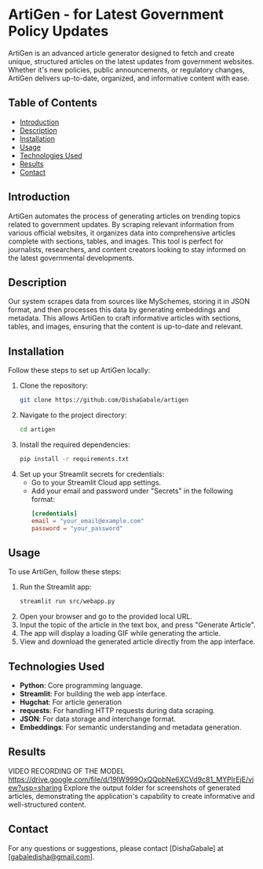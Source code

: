 
# ArtiGen -  for Latest Government Policy Updates

ArtiGen is an advanced article generator designed to fetch and create unique, structured articles on the latest updates from government websites. Whether it's new policies, public announcements, or regulatory changes, ArtiGen delivers up-to-date, organized, and informative content with ease.

## Table of Contents

- [Introduction](#introduction)
- [Description](#Description)
- [Installation](#installation)
- [Usage](#usage)
- [Technologies Used](#technologies-used)
- [Results](#Results)
- [Contact](#Contact)
  

## Introduction

ArtiGen automates the process of generating articles on trending topics related to government updates. By scraping relevant information from various official websites, it organizes data into comprehensive articles complete with sections, tables, and images. This tool is perfect for journalists, researchers, and content creators looking to stay informed on the latest governmental developments.


## Description

Our system scrapes data from sources like MySchemes, storing it in JSON format, and then processes this data by generating embeddings and metadata. This allows ArtiGen to craft informative articles with sections, tables, and images, ensuring that the content is up-to-date and relevant.

## Installation

Follow these steps to set up ArtiGen locally:

1. Clone the repository:
   ```bash
   git clone https://github.com/DishaGabale/artigen
   ```
2. Navigate to the project directory:
   ```bash
   cd artigen
   ```
3. Install the required dependencies:
   ```bash
   pip install -r requirements.txt
   ```
4. Set up your Streamlit secrets for credentials:
   - Go to your Streamlit Cloud app settings.
   - Add your email and password under "Secrets" in the following format:
     ```toml
     [credentials]
     email = "your_email@example.com"
     password = "your_password"
     ```

## Usage

To use ArtiGen, follow these steps:

1. Run the Streamlit app:
   ```bash
   streamlit run src/webapp.py
   ```
2. Open your browser and go to the provided local URL.
3. Input the topic of the article in the text box, and press "Generate Article".
4. The app will display a loading GIF while generating the article.
5. View and download the generated article directly from the app interface.

## Technologies Used

- **Python**: Core programming language.
- **Streamlit**: For building the web app interface.
- **Hugchat**: For article generation
- **requests**: For handling HTTP requests during data scraping.
- **JSON**: For data storage and interchange format.
- **Embeddings**: For semantic understanding and metadata generation.

## Results
VIDEO RECORDING OF THE MODEL
https://drive.google.com/file/d/19IW999OxQQpbNe6XCVd9c81_MYPlrEjE/view?usp=sharing
Explore the output folder for screenshots of generated articles, demonstrating the application's capability to create informative and well-structured content.

## Contact

For any questions or suggestions, please contact [DishaGabale] at [gabaledisha@gmail.com].





